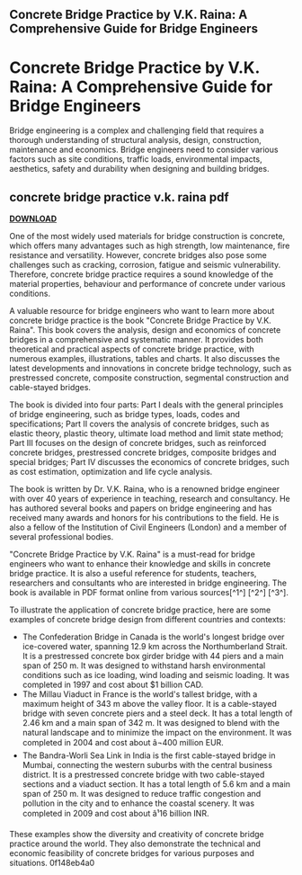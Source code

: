 ## Concrete Bridge Practice by V.K. Raina: A Comprehensive Guide for Bridge Engineers

  
# Concrete Bridge Practice by V.K. Raina: A Comprehensive Guide for Bridge Engineers
  
Bridge engineering is a complex and challenging field that requires a thorough understanding of structural analysis, design, construction, maintenance and economics. Bridge engineers need to consider various factors such as site conditions, traffic loads, environmental impacts, aesthetics, safety and durability when designing and building bridges.
 
## concrete bridge practice v.k. raina pdf


[**DOWNLOAD**](https://www.google.com/url?q=https%3A%2F%2Furlin.us%2F2tKnAw&sa=D&sntz=1&usg=AOvVaw2nA-niYsMdBDkfJ40W5ies)

  
One of the most widely used materials for bridge construction is concrete, which offers many advantages such as high strength, low maintenance, fire resistance and versatility. However, concrete bridges also pose some challenges such as cracking, corrosion, fatigue and seismic vulnerability. Therefore, concrete bridge practice requires a sound knowledge of the material properties, behaviour and performance of concrete under various conditions.
  
A valuable resource for bridge engineers who want to learn more about concrete bridge practice is the book "Concrete Bridge Practice by V.K. Raina". This book covers the analysis, design and economics of concrete bridges in a comprehensive and systematic manner. It provides both theoretical and practical aspects of concrete bridge practice, with numerous examples, illustrations, tables and charts. It also discusses the latest developments and innovations in concrete bridge technology, such as prestressed concrete, composite construction, segmental construction and cable-stayed bridges.
  
The book is divided into four parts: Part I deals with the general principles of bridge engineering, such as bridge types, loads, codes and specifications; Part II covers the analysis of concrete bridges, such as elastic theory, plastic theory, ultimate load method and limit state method; Part III focuses on the design of concrete bridges, such as reinforced concrete bridges, prestressed concrete bridges, composite bridges and special bridges; Part IV discusses the economics of concrete bridges, such as cost estimation, optimization and life cycle analysis.
  
The book is written by Dr. V.K. Raina, who is a renowned bridge engineer with over 40 years of experience in teaching, research and consultancy. He has authored several books and papers on bridge engineering and has received many awards and honors for his contributions to the field. He is also a fellow of the Institution of Civil Engineers (London) and a member of several professional bodies.
  
"Concrete Bridge Practice by V.K. Raina" is a must-read for bridge engineers who want to enhance their knowledge and skills in concrete bridge practice. It is also a useful reference for students, teachers, researchers and consultants who are interested in bridge engineering. The book is available in PDF format online from various sources[^1^] [^2^] [^3^].

To illustrate the application of concrete bridge practice, here are some examples of concrete bridge design from different countries and contexts:
  
- The Confederation Bridge in Canada is the world's longest bridge over ice-covered water, spanning 12.9 km across the Northumberland Strait. It is a prestressed concrete box girder bridge with 44 piers and a main span of 250 m. It was designed to withstand harsh environmental conditions such as ice loading, wind loading and seismic loading. It was completed in 1997 and cost about $1 billion CAD.
- The Millau Viaduct in France is the world's tallest bridge, with a maximum height of 343 m above the valley floor. It is a cable-stayed bridge with seven concrete piers and a steel deck. It has a total length of 2.46 km and a main span of 342 m. It was designed to blend with the natural landscape and to minimize the impact on the environment. It was completed in 2004 and cost about â¬400 million EUR.
- The Bandra-Worli Sea Link in India is the first cable-stayed bridge in Mumbai, connecting the western suburbs with the central business district. It is a prestressed concrete bridge with two cable-stayed sections and a viaduct section. It has a total length of 5.6 km and a main span of 250 m. It was designed to reduce traffic congestion and pollution in the city and to enhance the coastal scenery. It was completed in 2009 and cost about â¹16 billion INR.

These examples show the diversity and creativity of concrete bridge practice around the world. They also demonstrate the technical and economic feasibility of concrete bridges for various purposes and situations.
 0f148eb4a0
